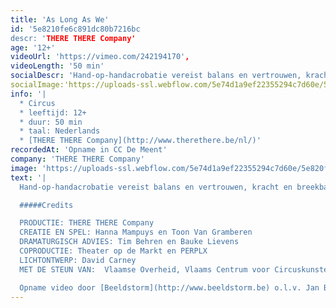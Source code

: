 ```yaml
---
title: 'As Long As We'
id: '5e8210fe6c891dc80b7216bc
descr: 'THERE THERE Company'
age: '12+'
videoUrl: 'https://vimeo.com/242194170',
videoLength: '50 min'
socialDescr: 'Hand-op-handacrobatie vereist balans en vertrouwen, kracht en breekbaarheid, steun en overgave. Als een beweging foutloos wordt uitgevoerd, zien we enkel perfectie. As long as we toont wat erachter ligt: het eindeloos herhalen, het onvermogen om samen te werken, de soms lachwekkende zinloosheid van het proberen. En af en toe wél het perfecte samenspel. Naast twee artiesten, honderd witte koffiekopjes op scène: net als de lijven, sterk en toch breekbaar.'
socialImage:'https://uploads-ssl.webflow.com/5e74d1a9ef22355294c7d60e/5e820f8e4bf063c500cf4b0e_As%20long%20as%20we%20-%20Bart%20Grietens-48.jpg'
info: '|
  * Circus
  * leeftijd: 12+
  * duur: 50 min
  * taal: Nederlands
  * [THERE THERE Company](http://www.therethere.be/nl/)'
recordedAt: 'Opname in CC De Meent'
company: 'THERE THERE Company'
image: 'https://uploads-ssl.webflow.com/5e74d1a9ef22355294c7d60e/5e820f8e4bf063c500cf4b0e_As%20long%20as%20we%20-%20Bart%20Grietens-48.jpg'
text: '|
  Hand-op-handacrobatie vereist balans en vertrouwen, kracht en breekbaarheid, steun en overgave. Als een beweging foutloos wordt uitgevoerd, zien we enkel perfectie. As long as we toont wat erachter ligt: het eindeloos herhalen, het onvermogen om samen te werken, de soms lachwekkende zinloosheid van het proberen. En af en toe wél het perfecte samenspel. Naast twee artiesten, honderd witte koffiekopjes op scène: net als de lijven, sterk en toch breekbaar.

  #####Credits

  PRODUCTIE: THERE THERE Company
  CREATIE EN SPEL: Hanna Mampuys en Toon Van Gramberen
  DRAMATURGISCH ADVIES: Tim Behren en Bauke Lievens
  COPRODUCTIE: Theater op de Markt en PERPLX
  LICHTONTWERP: David Carney
  MET DE STEUN VAN:  Vlaamse Overheid, Vlaams Centrum voor Circuskunsten, cc de borre, 30CC, Latitude 50, Cultuurcentrum Grote Post, MiraMiro, Vormingscentrum Destelheide

  Opname video door [Beeldstorm](http://www.beeldstorm.be) o.l.v. Jan Bosteels'
---
```

